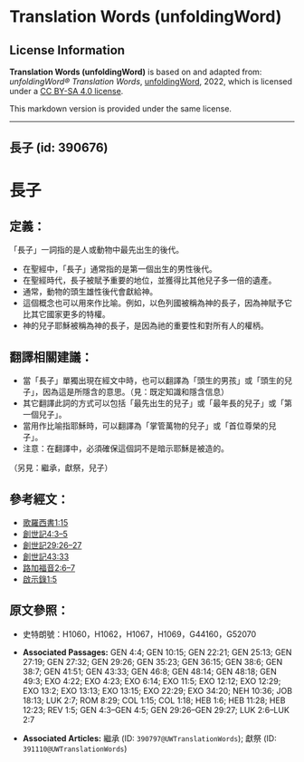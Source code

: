 # Translation Words (unfoldingWord)

## License Information

**Translation Words (unfoldingWord)** is based on and adapted from: _unfoldingWord® Translation Words_, [unfoldingWord](https://unfoldingword.org/utw), 2022, which is licensed under a [CC BY-SA 4.0 license](https://creativecommons.org/licenses/by-sa/4.0/legalcode.en).

This markdown version is provided under the same license.



--------------------------------

## 長子 (id: 390676)

長子
==

定義：
---

「長子」一詞指的是人或動物中最先出生的後代。

* 在聖經中，「長子」通常指的是第一個出生的男性後代。
* 在聖經時代，長子被賦予重要的地位，並獲得比其他兒子多一倍的遺產。
* 通常，動物的頭生雄性後代會獻給神。
* 這個概念也可以用來作比喻。例如，以色列國被稱為神的長子，因為神賦予它比其它國家更多的特權。
* 神的兒子耶穌被稱為神的長子，是因為祂的重要性和對所有人的權柄。

翻譯相關建議：
-------

* 當「長子」單獨出現在經文中時，也可以翻譯為「頭生的男孩」或「頭生的兒子」，因為這是所隱含的意思。（見：既定知識和隱含信息）
* 其它翻譯此詞的方式可以包括「最先出生的兒子」或「最年長的兒子」或「第一個兒子」。
* 當用作比喻指耶穌時，可以翻譯為「掌管萬物的兒子」或「首位尊榮的兒子」。
* 注意：在翻譯中，必須確保這個詞不是暗示耶穌是被造的。

（另見：繼承，獻祭，兒子）

參考經文：
-----

* [歌羅西書1:15](https://ref.ly/Col1:15)
* [創世記4:3–5](https://ref.ly/Gen4:3-Gen4:5)
* [創世記29:26–27](https://ref.ly/Gen29:26-Gen29:27)
* [創世記43:33](https://ref.ly/Gen43:33)
* [路加福音2:6–7](https://ref.ly/Luke2:6-Luke2:7)
* [啟示錄1:5](https://ref.ly/Rev1:5)

原文參照：
-----

* 史特朗號：H1060，H1062，H1067，H1069，G44160，G52070

* **Associated Passages:** GEN 4:4; GEN 10:15; GEN 22:21; GEN 25:13; GEN 27:19; GEN 27:32; GEN 29:26; GEN 35:23; GEN 36:15; GEN 38:6; GEN 38:7; GEN 41:51; GEN 43:33; GEN 46:8; GEN 48:14; GEN 48:18; GEN 49:3; EXO 4:22; EXO 4:23; EXO 6:14; EXO 11:5; EXO 12:12; EXO 12:29; EXO 13:2; EXO 13:13; EXO 13:15; EXO 22:29; EXO 34:20; NEH 10:36; JOB 18:13; LUK 2:7; ROM 8:29; COL 1:15; COL 1:18; HEB 1:6; HEB 11:28; HEB 12:23; REV 1:5; GEN 4:3–GEN 4:5; GEN 29:26–GEN 29:27; LUK 2:6–LUK 2:7
* **Associated Articles:** 繼承 (ID: `390797@UWTranslationWords`); 獻祭 (ID: `391110@UWTranslationWords`)

